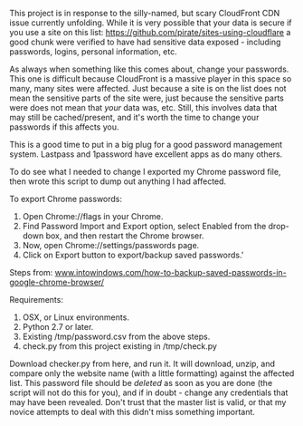 This project is in response to the silly-named, but scary CloudFront CDN issue currently unfolding. While it is very possible that your data is secure if you use a site on this list: https://github.com/pirate/sites-using-cloudflare a good chunk were verified to have had sensitive data exposed - including passwords, logins, personal information, etc.

As always when something like this comes about, change your passwords. This one is difficult because CloudFront is a massive player in this space so many, many sites were affected. Just because a site is on the list does not mean the sensitive parts of the site were, just because the sensitive parts were does not mean that *your* data was, etc. Still, this involves data that may still be cached/present, and it's worth the time to change your passwords if this affects you.

This is a good time to put in a big plug for a good password management system. Lastpass and 1password have excellent apps as do many others.

To do see what I needed to change I exported my Chrome password file, then wrote this script to dump out anything I had affected. 

To export Chrome passwords:

1. Open Chrome://flags in your Chrome.
2. Find Password Import and Export option, select Enabled from the drop-down box, and then restart the Chrome browser.
3. Now, open Chrome://settings/passwords page.
4. Click on Export button to export/backup saved passwords.' 

Steps from: www.intowindows.com/how-to-backup-saved-passwords-in-google-chrome-browser/

Requirements:

1. OSX, or Linux environments.
2. Python 2.7 or later.
3. Existing /tmp/password.csv from the above steps.
4. check.py from this project existing in /tmp/check.py

Download checker.py from here, and run it. It will download, unzip, and compare only the website name (with a little formatting) against the affected list. This password file should be *deleted* as soon as you are done (the script will not do this for you), and if in doubt - change any credentials that may have been revealed. Don't trust that the master list is valid, or that my novice attempts to deal with this didn't miss something important.
